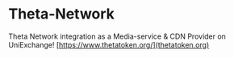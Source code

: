 # Theta-Network
Theta Network integration as a Media-service &amp; CDN Provider on UniExchange! [https://www.thetatoken.org/](thetatoken.org)
